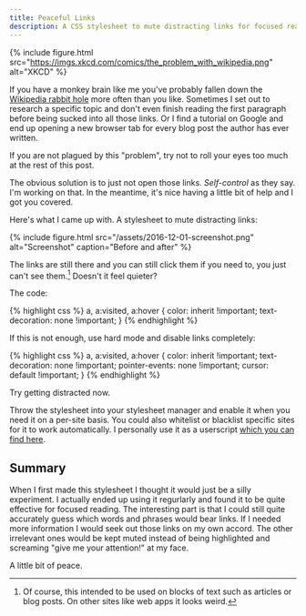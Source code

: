 ```yaml
---
title: Peaceful Links
description: A CSS stylesheet to mute distracting links for focused reading.
---
```


{% include figure.html src="https://imgs.xkcd.com/comics/the_problem_with_wikipedia.png" alt="XKCD" %}

If you have a monkey brain like me you've probably fallen down the [Wikipedia rabbit hole](https://xkcd.com/214/) more often than you like. Sometimes I set out to research a specific topic and don't even finish reading the first paragraph before being sucked into all those links. Or I find a tutorial on Google and end up opening a new browser tab for every blog post the author has ever written.

If you are not plagued by this "problem", try not to roll your eyes too much at the rest of this post.

The obvious solution is to just not open those links. *Self-control* as they say. I'm working on that. In the meantime, it's nice having a little bit of help and I got you covered.

Here's what I came up with. A stylesheet to mute distracting links:

{% include figure.html src="/assets/2016-12-01-screenshot.png" alt="Screenshot" caption="Before and after" %}

The links are still there and you can still click them if you need to, you just can't see them.[^1] Doesn't it feel quieter?

The code:

{% highlight css %}
a,
a:visited,
a:hover {
  color: inherit !important;
  text-decoration: none !important;
}
{% endhighlight %}

If this is not enough, use hard mode and disable links completely:

{% highlight css %}
a,
a:visited,
a:hover {
  color: inherit !important;
  text-decoration: none !important;
  pointer-events: none !important;
  cursor: default !important;
}
{% endhighlight %}

Try getting distracted now.

Throw the stylesheet into your stylesheet manager and enable it when you need it on a per-site basis. You could also whitelist or blacklist specific sites for it to work automatically. I personally use it as a userscript [which you can find here](https://github.com/arthurhammer/userscripts/tree/master/PeacefulLinks).

## Summary

When I first made this stylesheet I thought it would just be a silly experiment. I actually ended up using it regurlarly and found it to be quite effective for focused reading. The interesting part is that I could still quite accurately guess which words and phrases would bear links. If I needed more information I would seek out those links on my own accord. The other irrelevant ones would be kept muted instead of being highlighted and screaming "give me your attention!" at my face.

A little bit of peace.

 [^1]: Of course, this intended to be used on blocks of text such as articles or blog posts. On other sites like web apps it looks weird.
